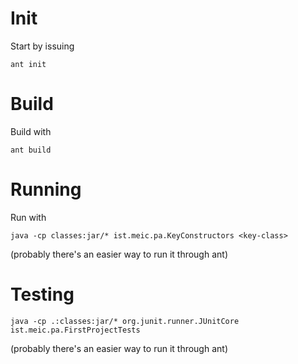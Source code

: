 # Init

Start by issuing
```
ant init
```

# Build

Build with
```
ant build
```

# Running

Run with

```
java -cp classes:jar/* ist.meic.pa.KeyConstructors <key-class>
```

(probably there's an easier way to run it through ant)

# Testing

```
java -cp .:classes:jar/* org.junit.runner.JUnitCore ist.meic.pa.FirstProjectTests
```

(probably there's an easier way to run it through ant)
